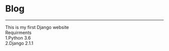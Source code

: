 # Blog
---

This is my first Django website</br>
Requirments</br>
1.Python 3.6</br>
2.Django 2.1.1



